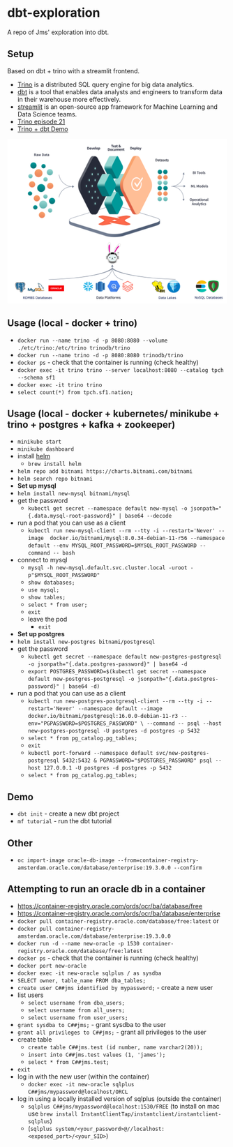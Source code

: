 # dbt-exploration
A repo of Jms' exploration into dbt.

## Setup
Based on dbt + trino with a streamlit frontend.
- [Trino](https://trino.io/) is a distributed SQL query engine for big data analytics.
- [dbt](https://www.getdbt.com/) is a tool that enables data analysts and engineers to transform data in their warehouse more effectively.
- [streamlit](https://streamlit.io/) is an open-source app framework for Machine Learning and Data Science teams.
- [Trino episode 21](https://trino.io/episodes/21.html)
- [Trino + dbt Demo](https://github.com/victorcouste/trino-dbt-demo)

![trino+dbt](images/dbt-trino-architecture.png)

## Usage (local - docker + trino)
- `docker run --name trino -d -p 8080:8080 --volume ./etc/trino:/etc/trino trinodb/trino`
- `docker run --name trino -d -p 8080:8080 trinodb/trino`
- `docker ps` - check that the container is running (check healthy)
- `docker exec -it trino trino --server localhost:8080 --catalog tpch --schema sf1`
- `docker exec -it trino trino`
- `select count(*) from tpch.sf1.nation;`

## Usage (local - docker + kubernetes/ minikube + trino + postgres + kafka + zookeeper)
- `minikube start`
- `minikube dashboard`
- install [helm](https://helm.sh/docs/intro/install/)
    - `brew install helm`
- `helm repo add bitnami https://charts.bitnami.com/bitnami`
- `helm search repo bitnami`
- **Set up mysql**
- `helm install new-mysql bitnami/mysql`
- get the password
    - `kubectl get secret --namespace default new-mysql -o jsonpath="{.data.mysql-root-password}" | base64 --decode`
- run a pod that you can use as a client
    - `kubectl run new-mysql-client --rm --tty -i --restart='Never' --image  docker.io/bitnami/mysql:8.0.34-debian-11-r56 --namespace default --env MYSQL_ROOT_PASSWORD=$MYSQL_ROOT_PASSWORD --command -- bash`
- connect to mysql
    - `mysql -h new-mysql.default.svc.cluster.local -uroot -p"$MYSQL_ROOT_PASSWORD"`
    - `show databases;`
    - `use mysql;`
    - `show tables;`
    - `select * from user;`
    - `exit`
    - leave the pod
        - `exit`
- **Set up postgres**
- `helm install new-postgres bitnami/postgresql`
- get the password
    - `kubectl get secret --namespace default new-postgres-postgresql -o jsonpath="{.data.postgres-password}" | base64 -d`
    - `export POSTGRES_PASSWORD=$(kubectl get secret --namespace default new-postgres-postgresql -o jsonpath="{.data.postgres-password}" | base64 -d)`
- run a pod that you can use as a client
    - `kubectl run new-postgres-postgresql-client --rm --tty -i --restart='Never' --namespace default --image docker.io/bitnami/postgresql:16.0.0-debian-11-r3 --env="PGPASSWORD=$POSTGRES_PASSWORD" \
      --command -- psql --host new-postgres-postgresql -U postgres -d postgres -p 5432`
    - `select * from pg_catalog.pg_tables;`
    - `exit`
    - `kubectl port-forward --namespace default svc/new-postgres-postgresql 5432:5432 &
    PGPASSWORD="$POSTGRES_PASSWORD" psql --host 127.0.0.1 -U postgres -d postgres -p 5432`
    - `select * from pg_catalog.pg_tables;`

## Demo
- `dbt init` - create a new dbt project
- `mf tutorial` - run the dbt tutorial

## Other
- `oc import-image oracle-db-image --from=container-registry-amsterdam.oracle.com/database/enterprise:19.3.0.0 --confirm`

## Attempting to run an oracle db in a container
- https://container-registry.oracle.com/ords/ocr/ba/database/free
- https://container-registry.oracle.com/ords/ocr/ba/database/enterprise
- `docker pull container-registry.oracle.com/database/free:latest` or 
- `docker pull container-registry-amsterdam.oracle.com/database/enterprise:19.3.0.0`
- `docker run -d --name new-oracle -p 1530 container-registry.oracle.com/database/free:latest`
- `docker ps` - check that the container is running (check healthy)
- `docker port new-oracle`
- `docker exec -it new-oracle sqlplus / as sysdba`
- `SELECT owner, table_name FROM dba_tables;`
- `create user C##jms identified by mypassword;` - create a new user
- list users
    - `select username from dba_users;`
    - `select username from all_users;`
    - `select username from user_users;`
- `grant sysdba to C##jms;` - grant sysdba to the user
- `grant all privileges to C##jms;` - grant all privileges to the user
- create table
    - `create table C##jms.test (id number, name varchar2(20));`
    - `insert into C##jms.test values (1, 'james');`
    - `select * from C##jms.test;`
- `exit`
- log in with the new user (within the container)
  - `docker exec -it new-oracle sqlplus C##jms/mypassword@localhost/ORCL`
- log in using a locally installed version of sqlplus (outside the container)
  - `sqlplus C##jms/mypassword@localhost:1530/FREE` (to install on mac use `brew install InstantClientTap/instantclient/instantclient-sqlplus`)
  - (`sqlplus system/<your_password>@//localhost:<exposed_port>/<your_SID>`)